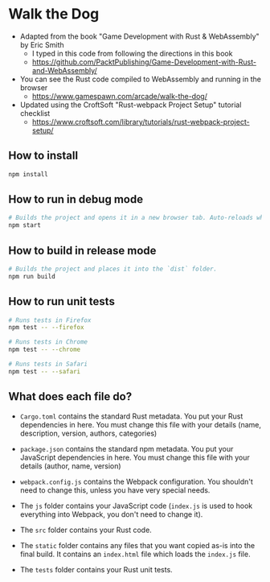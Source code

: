 # Walk the Dog

* Adapted from the book "Game Development with Rust & WebAssembly" by Eric Smith
  * I typed in this code from following the directions in this book
  * https://github.com/PacktPublishing/Game-Development-with-Rust-and-WebAssembly/
* You can see the Rust code compiled to WebAssembly and running in the browser
  * https://www.gamespawn.com/arcade/walk-the-dog/
* Updated using the CroftSoft "Rust-webpack Project Setup" tutorial checklist
  * https://www.croftsoft.com/library/tutorials/rust-webpack-project-setup/

## How to install

```sh
npm install
```

## How to run in debug mode

```sh
# Builds the project and opens it in a new browser tab. Auto-reloads when the project changes.
npm start
```

## How to build in release mode

```sh
# Builds the project and places it into the `dist` folder.
npm run build
```

## How to run unit tests

```sh
# Runs tests in Firefox
npm test -- --firefox

# Runs tests in Chrome
npm test -- --chrome

# Runs tests in Safari
npm test -- --safari
```

## What does each file do?

* `Cargo.toml` contains the standard Rust metadata. You put your Rust dependencies in here. You must change this file with your details (name, description, version, authors, categories)

* `package.json` contains the standard npm metadata. You put your JavaScript dependencies in here. You must change this file with your details (author, name, version)

* `webpack.config.js` contains the Webpack configuration. You shouldn't need to change this, unless you have very special needs.

* The `js` folder contains your JavaScript code (`index.js` is used to hook everything into Webpack, you don't need to change it).

* The `src` folder contains your Rust code.

* The `static` folder contains any files that you want copied as-is into the final build. It contains an `index.html` file which loads the `index.js` file.

* The `tests` folder contains your Rust unit tests.
